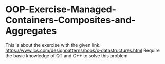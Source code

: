 # OOP-Exercise-Managed-Containers-Composites-and-Aggregates
This is about the exercise with the given link.
https://www.ics.com/designpatterns/book/x-datastructures.html
Require the basic knowledge of QT and C++ to solve this problem
